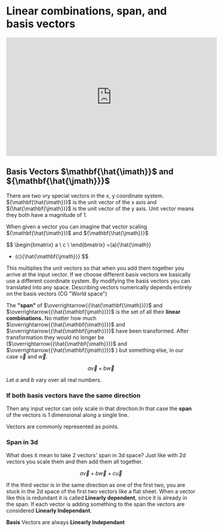 # Linear combinations, span, and basis vectors

<iframe width="560" height="315" src="https://www.youtube.com/embed/k7RM-ot2NWY" frameborder="0" allow="accelerometer; autoplay; clipboard-write; encrypted-media; gyroscope; picture-in-picture" allowfullscreen></iframe>

## Basis Vectors $\mathbf{\hat{\imath}}$ and ${\mathbf{\hat{\jmath}}}$   
There are two vry special vectors in the x, y coordinate system. ${\mathbf{\hat{\imath}}}$   is the unit vector of the x axis and ${\hat{\mathbf{\jmath}}}$  is the unit vector of the y axis. Unit vector means they both have a magnitude of 1. 

When given a vector you can imagine that vector scaling ${\mathbf{\hat{\imath}}}$   and ${\mathbf{\hat{\jmath}}}$   

$$
\begin{bmatrix}
    a \\
    c \\
\end{bmatrix}
=(a){\hat{\imath}}
* (c){\hat{\mathbf{\jmath}}}
$$

This multiplies the unit vectors so that when you add them together you arrive at the input vector. If we choose different basis vectors we basically use a different coordinate system. By modifying the basis vectors you can translated into any space. Describing vectors numerically depends entirely on the basis vectors (CG "World space")

The **"span"** of $\overrightarrow{{\hat{\mathbf{\imath}}}}$ and $\overrightarrow{{\hat{\mathbf{\jmath}}}}$ is the set of all their **linear combinations.** No matter how much $\overrightarrow{{\hat{\mathbf{\imath}}}}$ and $\overrightarrow{{\hat{\mathbf{\jmath}}}}$ have been transformed. After transformation they would no longer be ($\overrightarrow{{\hat{\mathbf{\imath}}}}$ and $\overrightarrow{{\hat{\mathbf{\jmath}}}}$ ) but something else, in our case $\overrightarrow{v}$ and $\overrightarrow{w}$.

$$
a\overrightarrow{v}+b\overrightarrow{w}
$$

Let *a* and *b* vary over all real numbers. 

### If both basis vectors have the same direction
Then any input vector can only scale in that direction.In that case the **span** of the vectors is 1 dimensional along a single line. 

Vectors are commonly represented as points. 

### Span in 3d
What does it mean to take 2 vectors' span in 3d space? 
Just like with 2d vectors you scale them and then add them all together.

$$
a\overrightarrow{v}+b\overrightarrow{w}+c\overrightarrow{u}
$$

If the third vector is in the same direction as one of the first two, you are stuck in the 2d space of the first two vectors like a flat sheet. When a vector like this is redundant it is called **Linearly dependent**, since it is already in the span. If each vector is adding something to the span the vectors are considered **Linearly Independant**.

**Basis** Vectors are always **Linearly Independant**










